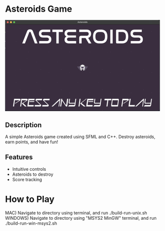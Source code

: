 # Asteroids Game

![Game Screenshot](screenshot.png)

## Description

A simple Asteroids game created using SFML and C++. Destroy asteroids, earn points, and have fun!

## Features

- Intuitive controls
- Asteroids to destroy
- Score tracking

# How to Play 
MAC) Navigate to directory using terminal, and run ./build-run-unix.sh 
WINDOWS) Navigate to directory using "MSYS2 MinGW" terminal, and run ./build-run-win-msys2.sh


